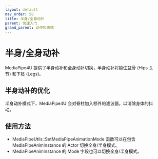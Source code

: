 ```yaml
---
layout: default
nav_order: 50
title: 半身/全身动补
parent: 快速入门
grand_parent: 动作和表情
---
```

# 半身/全身动补

MediaPipe4U 提供了半身动补和全身动补切换，半身动补将锁住盆骨 (Hips 关节) 和下肢 (Legs)。

## 半身动补的优化

半身动补模式下，MediaPipe4U 会对脊柱加入额外的滤波器，以消除身体的抖动。


## 使用方法

- MediaPipeUtils::SetMediaPipeAnimationMode 函数可以在包含 MediaPipeAnimInstance 的 Actor 切换全身/半身模式。
- MediaPipeAnimInstance 的 Mode 字段也可以切换全身/半身模式。

